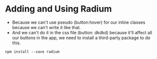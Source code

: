 # Adding and Using Radium
- Because we can't use pseudo (button:hover) for our inline classes because we can't write it like that.
- And we can't do it in the css file (button: dkdkd) because it'll affect all our buttons in the app, we need to install a third-party package to do this.
```shell
npm install --save radium
```